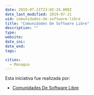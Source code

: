 ```yaml
---
date: 2019-07-21T23:02:24.000Z
date_last_modified: 2019-07-21
uid: comunidades-de-software-libre
title: "Comunidades De Software Libre"
description: ""
type: 
website: 
date_ini: 
date_end: 
tags:

cities: 
  - Managua
---
```


Esta iniciativa fue realizada por:

- [Comunidades De Software Libre](/organizaciones/comunidades-de-software-libre)

